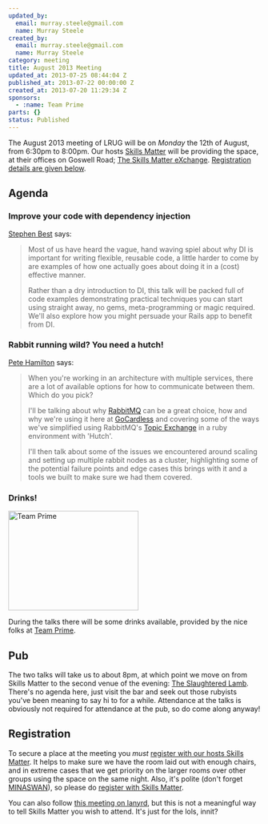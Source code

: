 ```yaml
---
updated_by:
  email: murray.steele@gmail.com
  name: Murray Steele
created_by:
  email: murray.steele@gmail.com
  name: Murray Steele
category: meeting
title: August 2013 Meeting
updated_at: 2013-07-25 08:44:04 Z
published_at: 2013-07-22 00:00:00 Z
created_at: 2013-07-20 11:29:34 Z
sponsors:
  - :name: Team Prime
parts: {}
status: Published
---
```


The August 2013 meeting of LRUG will be on *Monday* the 12th of August, from 6:30pm to 8:00pm.  Our hosts [Skills Matter](http://skillsmatter.com/) will be providing the space, at their offices on Goswell Road; [The Skills Matter eXchange](http://skillsmatter.com/location-details/design-architecture/484/96).  <a href="#aug13registration">Registration details are given below</a>.

Agenda
------

### Improve your code with dependency injection

[Stephen Best](https://twitter.com/thebestie) says:

> Most of us have heard the vague, hand waving spiel about why
> DI is important for writing flexible, reusable code, a
> little harder to come by are examples of how one actually
> goes about doing it in a (cost) effective manner.
>
> Rather than a dry introduction to DI, this talk will be
> packed full of code examples demonstrating practical
> techniques you can start using straight away, no gems,
> meta-programming or magic required. We'll also explore how
> you might persuade your Rails app to benefit from DI.

### Rabbit running wild? You need a hutch!

[Pete Hamilton](https://twitter.com/peterejhamilton) says:

> When you're working in an architecture with multiple
> services, there are a lot of available options for how to
> communicate between them. Which do you pick?
>
> I'll be talking about why [RabbitMQ](http://www.rabbitmq.com/) can be a great choice,
> how and why we're using it here at [GoCardless](https://gocardless.com/) and covering
> some of the ways we've simplified using RabbitMQ's
> [Topic Exchange](http://www.rabbitmq.com/tutorials/amqp-concepts.html#exchange-topic) in a ruby environment with 'Hutch'.
>
> I'll then talk about some of the issues we encountered
> around scaling and setting up multiple rabbit nodes as a
> cluster, highlighting some of the potential failure points
> and edge cases this brings with it and a tools we built to
> make sure we had them covered.

### Drinks!

[<image src="http://assets.lrug.org/images/team_prime_logo_medium.jpg" width="260" height="199" alt="Team Prime" title="Team Prime Logo"/>](http://www.team-prime.com/)

During the talks there will be some drinks available, provided by the nice folks at [Team Prime](http://www.team-prime.com/).

Pub
---

The two talks will take us to about 8pm, at which point we move on from Skills Matter to the second venue of the evening: [The Slaughtered Lamb](http://www.theslaughteredlambpub.com/).  There's no agenda here, just visit the bar and seek out those rubyists you've been meaning to say hi to for a while.  Attendance at the talks is obviously not required for attendance at the pub, so do come along anyway!

Registration <a name="aug13registration">&nbsp;</a>
---------------------------------------------------

To secure a place at the meeting you *must* [register with our hosts Skills Matter](http://skillsmatter.com/event-details/home/lrug-hosts-stephen-best-pete-hamilton).  It helps to make sure we have the room laid out with enough chairs, and in extreme cases that we get priority on the larger rooms over other groups using the space on the same night.  Also, it's polite (don't forget [MINASWAN](http://oreilly.com/ruby/excerpts/ruby-learning-rails/ruby-glossary.html#I_indexterm_d1e32036)), so please do [register with Skills Matter](http://skillsmatter.com/event-details/home/lrug-hosts-stephen-best-pete-hamilton).

You can also follow [this meeting on lanyrd](http://lanyrd.com/2013/lrug-august/), but this is not a meaningful way to tell Skills Matter you wish to attend.  It's just for the lols, innit?
